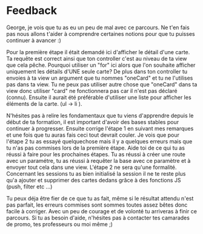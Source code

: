 # Feedback

George, je vois que tu as eu un peu de mal avec ce parcours. Ne t'en fais pas nous allons t'aider à comprendre certaines notions pour que tu puisses continuer à avancer :)

Pour la première étape il était demandé ici d'afficher le détail d'une carte. Ta requête est correct ainsi que ton controller c'est au niveau de ta view que cela pêche. Pourquoi utiliser un "for" ici alors que l'on souhaite afficher
uniquement les détails d'UNE seule carte? De plus dans ton controller tu envoies à ta view un argument que tu nommes "oneCard" et tu ne l'utilises pas dans ta view. Tu ne peux pas utiliser autre chose que "oneCard" dans ta view donc
utiliser "card" ne fonctionnera pas car il n'est pas déclaré (connu). 
Ensuite il aurait été préférable d'utiliser une liste pour afficher les éléments de la carte. (ul -> li ).

N'hésites pas à relire les fondamentaux que tu viens d'apprendre depuis le début de ta formation, il est important d'avoir des bases stables pour continuer à progresser.
Ensuite corrige l'étape 1 en suivant mes remarques et une fois que tu auras fais ceci tout devrait couler. Je vois que pour l'étape 2 tu as essayé quelquechose mais il y a quelques erreurs mais que tu n'as pas commises lors de la 
première étape. Aide toi de ce qui tu as réussi à faire pour les prochaines étapes. Tu as réussi à créer une route avec un paramétre, tu as réussi à requêter la base avec ce paramètre et à envoyer tout cela dans une view.
L'étape 2 ne sera qu'une formalité.
Concernant les sessions tu as bien initialisé la session il ne te reste plus qu'a ajouter et supprimer des cartes dedans grâce à des fonctions JS (push, filter etc ...)

Tu peux déja être fier de ce que tu as fait, même si le résultat attendu n'est pas parfait, les erreurs commises sont sommes toutes assez bêtes donc facile à corriger. Avec un peu de courage et de volonté tu arriveras
à finir ce parcours.
Si tu as besoin d'aide, n'hésites pas à contacter tes camarades de promo, tes professeurs ou moi même ;)
